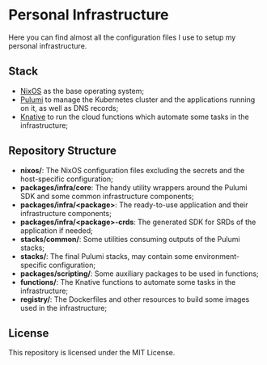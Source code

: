 # Personal Infrastructure

Here you can find almost all the configuration files I use to setup my personal infrastructure.

## Stack

- [NixOS](https://nixos.org/) as the base operating system;
- [Pulumi](https://www.pulumi.com/) to manage the Kubernetes cluster and the applications running on it, as well as DNS records;
- [Knative](https://knative.dev/) to run the cloud functions which automate some tasks in the infrastructure;

## Repository Structure

- **nixos/**: The NixOS configuration files excluding the secrets and the host-specific configuration;
- **packages/infra/core**: The handy utility wrappers around the Pulumi SDK and some common infrastructure components;
- **packages/infra/\<package\>**: The ready-to-use application and their infrastructure components;
- **packages/infra/\<package\>-crds**: The generated SDK for SRDs of the application if needed;
- **stacks/common/**: Some utilities consuming outputs of the Pulumi stacks;
- **stacks/**: The final Pulumi stacks, may contain some environment-specific configuration;
- **packages/scripting/**: Some auxiliary packages to be used in functions;
- **functions/**: The Knative functions to automate some tasks in the infrastructure;
- **registry/**: The Dockerfiles and other resources to build some images used in the infrastructure;

## License

This repository is licensed under the MIT License.
